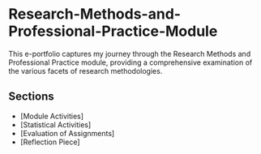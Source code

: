 # Research-Methods-and-Professional-Practice-Module

This e-portfolio captures my journey through the Research Methods and Professional Practice module, providing a comprehensive examination of the various facets of research methodologies.

## Sections

- [Module Activities]
- [Statistical Activities]
- [Evaluation of Assignments]
- [Reflection Piece]
